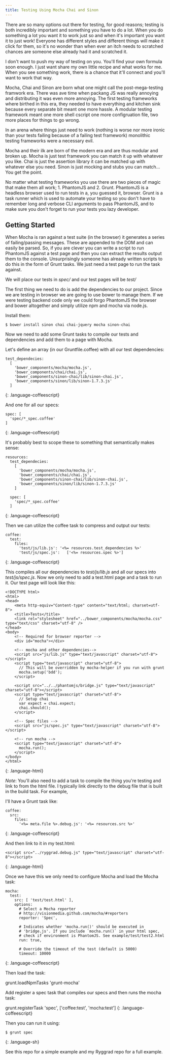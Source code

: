 ```yaml
---
title: Testing Using Mocha Chai and Sinon
---
```


There are so many options out there for testing, for good reasons; testing is both incredibly important and something you have to do a lot. When you do something a lot you want it to work just so and when it's important you want it to just work! Everyone has different styles and different things will make it click for them, so it's no wonder
than when ever an itch needs to scratched chances are someone else already had it and scratched it.

I don't want to push my way of testing on you. You'll find your own formula soon enough. I just want share my own little recipe and what works for me. When you see something work, there is a chance that it'll connect and you'll want to work that way.

Mocha, Chai and Sinon are born what one might call the post-mega-testing framwork era. There was ave  time when packang JS was really annoying and distributing it was even more annoying. The first testing frameworks where birthed in this era, they needed to have everything and kitchen sink because every separate bit meant one more hassle. A modular testing framework meant one more shell cscript one more configruation file, two more places for things to go wrong. 

In an arena where things just need to work (nothing is worse nor more ironic than your tests failing because of a failing test framework) monolithic testing frameworks were a necessary evil.

Mocha and their ilk are born of the modern era and are thus modular and broken up. Mocha is just test framework you can match it up with whatever you like. Chai is just the assertion library it can be matched up with whatever else you need. Sinon is just mocking and stubs you can match... You get the point.

No matter what testing frameworks you use there are two pieces of magic that make them all work; 1. PhantomJS and 2. Grunt. PhantomJS is a headless browser used to run tests in a, you guessed it, browser. Grunt is a task runner which is used to automate your testing so you don't have to remember long and verbose CLI arguments to pass PhantomJS, and to make sure you don't forget to run your tests you lazy developer.

## Getting Started

When Mocha is ran against a test suite (in the browser) it generates a series of failing/passing messages. These are appended to the DOM and can easily be parsed. So, if you are clever you can write a script to run PhantomJS against a test page and then you can extract the results output them to the console. Unsurprisingly someone has already written scripts to do this in the form of Grunt tasks. We just need a test page to run the task against.

We will place our tests in *spec/* and our test pages will be *test/*

The first thing we need to do is add the dependencies to our project. Since we are testing in browser we are going to use bower to manage them. If we were testing backend code only we could forgo PhantomJS the browser and bower altogether and simply utilize npm and mocha via node.js. 

Install them:

    $ bower install sinon chai chai-jquery mocha sinon-chai

Now we need to add some Grunt tasks to compile our tests and dependencies and add them to a page with Mocha.

Let's define an array (in our Gruntfile.coffee) with all our test dependencies:

    test_dependecies:
      [
        'bower_components/mocha/mocha.js',
        'bower_components/chai/chai.js',
        'bower_components/sinon-chai/lib/sinon-chai.js',
        'bower_components/sinon/lib/sinon-1.7.3.js'
      ]
{: .language-coffeescript}

And one for all our specs:

    spec: [
      'spec/*_spec.coffee'
    ]
{: .language-coffeescript}

It's probably best to scope these to something that semantically makes sense:

    resources:
      test_dependecies:
        [
          'bower_components/mocha/mocha.js',
          'bower_components/chai/chai.js',
          'bower_components/sinon-chai/lib/sinon-chai.js',
          'bower_components/sinon/lib/sinon-1.7.3.js'
        ]

      spec: [
        'spec/*_spec.coffee'
      ]
{: .language-coffeescript}

Then we can utilize the coffee task to compress and output our tests:

    coffee:
      test:
        files:
          'test/js/lib.js': '<%= resources.test_dependencies %>'
          'test/js/spec.js':   ['<%= resources.spec %>']
{: .language-coffeescript}

This compiles all our dependencies to _test/js/lib.js_ and all our specs into _test/js/spec.js_.
Now we only need to add a test.html page and a task to run it.
Our test page will look like this:

    <!DOCTYPE html>
    <html>
    <head>
        <meta http-equiv="Content-type" content="text/html; charset=utf-8">
        <title>Tests</title>
        <link rel="stylesheet" href="../bower_components/mocha/mocha.css" type="text/css" charset="utf-8" />
    </head>
    <body>
        <!-- Required for browser reporter -->
        <div id="mocha"></div>

        <!-- mocha and other dependencies-->
        <script src="js/lib.js" type="text/javascript" charset="utf-8"></script>
        <script type="text/javascript" charset="utf-8">
          // This will be overridden by mocha-helper if you run with grunt
          mocha.setup('bdd');
        </script>

        <script src="../../phantomjs/bridge.js" type="text/javascript" charset="utf-8"></script>
        <script type="text/javascript" charset="utf-8">
          // Setup chai
          var expect = chai.expect;
          chai.should();
        </script>

        <!-- Spec files -->
        <script src="js/spec.js" type="text/javascript" charset="utf-8"></script>

        <!-- run mocha -->
        <script type="text/javascript" charset="utf-8">
          mocha.run();
        </script>
    </body>
    </html>
{: .language-html}

*Note*: You'll also need to add a task to compile the thing you're testing and link to from the html file.
I typically link directly to the debug file that is built in the build task. For example,

I'll have a Grunt task like:

    coffee:
      src:
        files:
          '<%= meta.file %>.debug.js': '<%= resources.src %>'
{: .language-coffeescript}

And then link to it in my test.html:

    <script src="../ryggrad.debug.js" type="text/javascript" charset="utf-8"></script>
{: .language-html}


Once we have this we only need to configure Mocha and load the Mocha task:

    mocha:
      test:
        src: [ 'test/test.html' ],
        options:
          # Select a Mocha reporter
          # http://visionmedia.github.com/mocha/#reporters
          reporter: 'Spec',

          # Indicates whether 'mocha.run()' should be executed in
          # 'bridge.js'. If you include `mocha.run()` in your html spec,
          # check if environment is PhantomJS. See example/test/test2.html
          run: true,

          # Override the timeout of the test (default is 5000)
          timeout: 10000
{: .language-coffeescript}

Then load the task:

  grunt.loadNpmTasks 'grunt-mocha'

Add register a spec task that compiles our specs and then runs the mocha task:

  grunt.registerTask 'spec', ['coffee:test', 'mocha:test']
{: .language-coffeescript}

Then you can run it using:

    $ grunt spec
{: .language-sh}

See this repo for a simple example and my Ryggrad repo for a full example.
